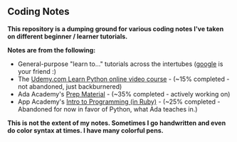 ## Coding Notes
**This repository is a dumping ground for various coding notes I've taken on different beginner / learner tutorials.**  
  
**Notes are from the following:**  
 - General-purpose "learn to..." tutorials across the intertubes ([google](https://www.google.com) is your friend :)  
 - The [Udemy.com Learn Python online video course](https://www.udemy.com/course/complete-python-bootcamp/) - (~15% completed - not abandoned, just backburnered)  
 - Ada Academy's [Prep Material](https://github.com/Ada-Developers-Academy/ada-build/tree/master/intro-to-python) - (~35% completed - actively working on)  
 - App Academy's [Intro to Programming (in Ruby)](https://open.appacademy.io/learn/full-stack-online/intro-to-programming/welcome) - (~25% completed - Abandoned for now in favor of Python, what Ada teaches in.)  
  
**This is not the extent of my notes. Sometimes I go handwritten and even do color syntax at times. I have many colorful pens.**   

